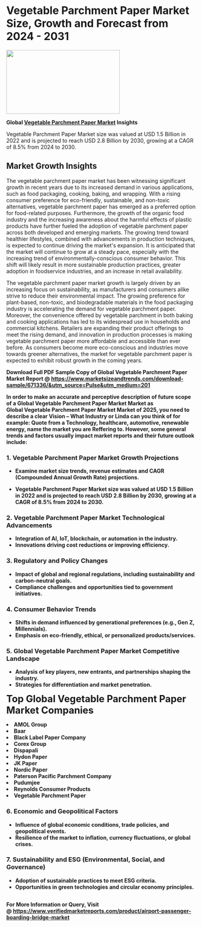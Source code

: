 <H1>Vegetable Parchment Paper Market Size, Growth and Forecast from 2024 - 2031</H1><img class="aligncenter size-medium wp-image-584254" src="https://thirdeyenews.in/wp-content/uploads/2024/09/Global-Market-Research-300x168.jpeg" alt="" width="300" height="168" /><p><strong>Global&nbsp;<a href="https://www.marketsizeandtrends.com/download-sample/671336/&amp;utm_source=Pulse&amp;utm_medium=201">Vegetable Parchment Paper Market</a> Insights</strong></p><p>Vegetable Parchment Paper Market size was valued at USD 1.5 Billion in 2022 and is projected to reach USD 2.8 Billion by 2030, growing at a CAGR of 8.5% from 2024 to 2030.</p><p><h2>Market Growth Insights</h2> <p>The vegetable parchment paper market has been witnessing significant growth in recent years due to its increased demand in various applications, such as food packaging, cooking, baking, and wrapping. With a rising consumer preference for eco-friendly, sustainable, and non-toxic alternatives, vegetable parchment paper has emerged as a preferred option for food-related purposes. Furthermore, the growth of the organic food industry and the increasing awareness about the harmful effects of plastic products have further fueled the adoption of vegetable parchment paper across both developed and emerging markets. The growing trend toward healthier lifestyles, combined with advancements in production techniques, is expected to continue driving the market's expansion. It is anticipated that the market will continue to grow at a steady pace, especially with the increasing trend of environmentally-conscious consumer behavior. This shift will likely result in more sustainable production practices, greater adoption in foodservice industries, and an increase in retail availability. </p> <p><strong></strong></p> <p>The vegetable parchment paper market growth is largely driven by an increasing focus on sustainability, as manufacturers and consumers alike strive to reduce their environmental impact. The growing preference for plant-based, non-toxic, and biodegradable materials in the food packaging industry is accelerating the demand for vegetable parchment paper. Moreover, the convenience offered by vegetable parchment in both baking and cooking applications has led to its widespread use in households and commercial kitchens. Retailers are expanding their product offerings to meet the rising demand, and innovation in production processes is making vegetable parchment paper more affordable and accessible than ever before. As consumers become more eco-conscious and industries move towards greener alternatives, the market for vegetable parchment paper is expected to exhibit robust growth in the coming years. </p> <p><strong></p><p><span class=""><strong>Download Full PDF Sample Copy of Global Vegetable Parchment Paper Market Report</strong> @ <a href="https://www.marketsizeandtrends.com/download-sample/671336/&amp;utm_source=Pulse&amp;utm_medium=201" target="_blank">https://www.marketsizeandtrends.com/download-sample/671336/&amp;utm_source=Pulse&amp;utm_medium=201</a></span></p><p>In order to make an accurate and perceptive description of future scope of a Global&nbsp;Vegetable Parchment Paper Market Market as Global&nbsp;Vegetable Parchment Paper Market Market of 2025, you need to describe a clear Vision &ndash; What Industry or Linda can you think of for example: Quote from a Technology, healthcare, automotive, renewable energy, name the market you are Reffering to. However, some general trends and factors usually impact market reports and their future outlook include:</p><h3>1.&nbsp;<strong>Vegetable Parchment Paper Market Growth Projections</strong></h3><ul><li>Examine market size trends, revenue estimates and CAGR (Compounded Annual Growth Rate) projections.</li><li><p>Vegetable Parchment Paper Market size was valued at USD 1.5 Billion in 2022 and is projected to reach USD 2.8 Billion by 2030, growing at a CAGR of 8.5% from 2024 to 2030.</p></li></ul><h3>2.&nbsp;<strong>Vegetable Parchment Paper Market Technological Advancements</strong></h3><ul><li>Integration of AI, IoT, blockchain, or automation in the industry.</li><li>Innovations driving cost reductions or improving efficiency.</li></ul><h3>3.&nbsp;<strong>Regulatory and Policy Changes</strong></h3><ul><li>Impact of global and regional regulations, including sustainability and carbon-neutral goals.</li><li>Compliance challenges and opportunities tied to government initiatives.</li></ul><h3>4.&nbsp;<strong>Consumer Behavior Trends</strong></h3><ul><li>Shifts in demand influenced by generational preferences (e.g., Gen Z, Millennials).</li><li>Emphasis on eco-friendly, ethical, or personalized products/services.</li></ul><h3>5.&nbsp;<strong>Global Vegetable Parchment Paper Market Competitive Landscape</strong></h3><ul><li>Analysis of key players, new entrants, and partnerships shaping the industry.</li><li>Strategies for differentiation and market penetration.</li></ul><p data-pm-slice="1 1 []"><span style="color: inherit; font-family: inherit; font-size: 25px;">Top Global Vegetable Parchment Paper Market Companies</span></p><div class="" data-test-id=""><p><li>AMOL Group</li><li> Baar</li><li> Black Label Paper Company</li><li> Corex Group</li><li> Dispapali</li><li> Hydon Paper</li><li> JK Paper</li><li> Nordic Paper</li><li> Paterson Pacific Parchment Company</li><li> Pudumjee</li><li> Reynolds Consumer Products</li><li> Vegetable Parchment Paper</li></p></div><h3>6.&nbsp;<strong>Economic and Geopolitical Factors</strong></h3><ul><li>Influence of global economic conditions, trade policies, and geopolitical events.</li><li>Resilience of the market to inflation, currency fluctuations, or global crises.</li></ul><h3>7.&nbsp;<strong>Sustainability and ESG (Environmental, Social, and Governance)</strong></h3><ul><li>Adoption of sustainable practices to meet ESG criteria.</li><li>Opportunities in green technologies and circular economy principles.</li></ul><h2><strong style="font-size: 14px;">For More Information or Query, Visit @&nbsp;</strong><a style="background-color: #ffffff; font-size: 14px;" href="https://www.marketsizeandtrends.com/report/vegetable-parchment-paper-market/" target="_blank">https://www.verifiedmarketreports.com/product/airport-passenger-boarding-bridge-market</a></h2>